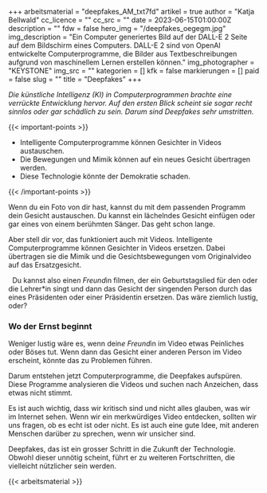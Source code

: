 +++
arbeitsmaterial = "deepfakes_AM_txt7fd"
artikel = true
author = "Katja Bellwald"
cc_licence = ""
cc_src = ""
date = 2023-06-15T01:00:00Z
description = ""
fdw = false
hero_img = "/deepfakes_oegegm.jpg"
img_description = "Ein Computer generiertes Bild auf der DALL-E 2 Seite auf dem Bildschirm eines Computers. DALL-E 2 sind von OpenAI entwickelte Computerprogramme, die Bilder aus Textbeschreibungen aufgrund von maschinellem Lernen erstellen können."
img_photographer = "KEYSTONE"
img_src = ""
kategorien = []
kfk = false
markierungen = []
paid = false
slug = ""
title = "Deepfakes"
+++

_Die künstliche Intelligenz (KI) in Computerprogrammen brachte eine verrückte Entwicklung hervor. Auf den ersten Blick scheint sie sogar recht sinnlos oder gar schädlich zu sein. Darum sind Deepfakes sehr umstritten._

{{< important-points >}} 



<ul>

<li>Intelligente Computerprogramme können Gesichter in Videos austauschen.</li>

<li>Die Bewegungen und Mimik können auf ein neues Gesicht übertragen werden.</li>

<li>Diese Technologie könnte der Demokratie schaden.</li>

</ul> {{< /important-points >}}

Wenn du ein Foto von dir hast, kannst du mit dem passenden Programm dein Gesicht austauschen. Du kannst ein lächelndes Gesicht einfügen oder gar eines von einem berühmten Sänger. Das geht schon lange.

Aber stell dir vor, das funktioniert auch mit Videos. Intelligente Computerprogramme können Gesichter in Videos ersetzen. Dabei übertragen sie die Mimik und die Gesichtsbewegungen vom Originalvideo auf das Ersatzgesicht.

  Du kannst also eine*n Freund*in filmen, der ein Geburtstagslied für den oder die Lehrer*in singt und dann das Gesicht der singenden Person durch das eines Präsidenten oder einer Präsidentin ersetzen. Das wäre ziemlich lustig, oder?

### Wo der Ernst beginnt

Weniger lustig wäre es, wenn dein*e Freund*in im Video etwas Peinliches oder Böses tut. Wenn dann das Gesicht einer anderen Person im Video erscheint, könnte das zu Problemen führen.

Darum entstehen jetzt Computerprogramme, die Deepfakes aufspüren. Diese Programme analysieren die Videos und suchen nach Anzeichen, dass etwas nicht stimmt.

Es ist auch wichtig, dass wir kritisch sind und nicht alles glauben, was wir im Internet sehen. Wenn wir ein merkwürdiges Video entdecken, sollten wir uns fragen, ob es echt ist oder nicht. Es ist auch eine gute Idee, mit anderen Menschen darüber zu sprechen, wenn wir unsicher sind.

Deepfakes, das ist ein grosser Schritt in die Zukunft der Technologie. Obwohl dieser unnötig scheint, führt er zu weiteren Fortschritten, die vielleicht nützlicher sein werden.



{{< arbeitsmaterial >}}
